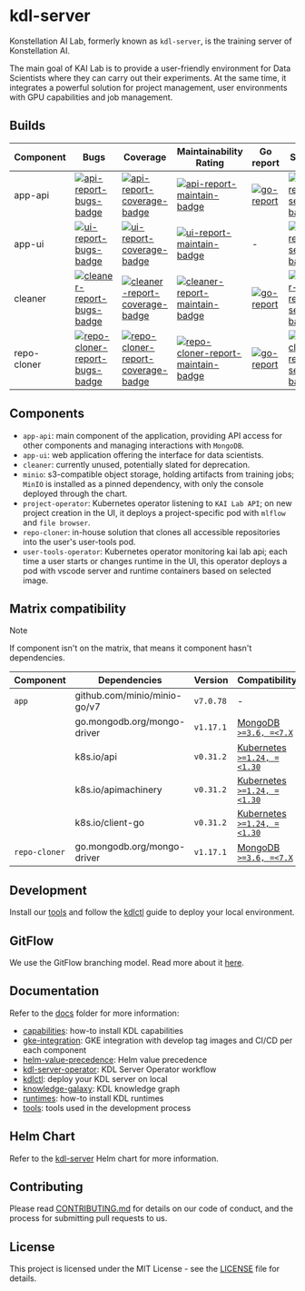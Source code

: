 # kdl-server

Konstellation AI Lab, formerly known as `kdl-server`, is the training server of Konstellation AI.

The main goal of KAI Lab is to provide a user-friendly environment for Data Scientists where they can carry out their experiments. At the same time, it integrates a powerful solution for project management, user environments with GPU capabilities and job management.

## Builds

| Component   | Bugs  | Coverage  | Maintainability Rating | Go report | Security |
| ----------- | ----- | --------- | ---------------------- | --------- | -------- |
| app-api     | [![api-report-bugs-badge]][api-report-bugs-link] | [![api-report-coverage-badge]][api-report-coverage-link] | [![api-report-maintain-badge]][api-report-maintain-link] | [![go-report][api-report-badge]][api-report-link] | [![api-report-security-badge]][api-report-security-link] |
| app-ui      | [![ui-report-bugs-badge]][ui-report-bugs-link] | [![ui-report-coverage-badge]][ui-report-coverage-link] | [![ui-report-maintain-badge]][ui-report-maintain-link] | - | [![ui-report-security-badge]][ui-report-security-link] |
| cleaner     | [![cleaner-report-bugs-badge]][cleaner-report-bugs-link] | [![cleaner-report-coverage-badge]][cleaner-report-coverage-link] | [![cleaner-report-maintain-badge]][cleaner-report-maintain-link] | [![go-report][api-report-badge]][cleaner-report-link] | [![cleaner-report-security-badge]][cleaner-report-security-link] |
| repo-cloner | [![repo-cloner-report-bugs-badge]][repo-cloner-report-bugs-link] | [![repo-cloner-report-coverage-badge]][repo-cloner-report-coverage-link] | [![repo-cloner-report-maintain-badge]][repo-cloner-report-maintain-link] | [![go-report][repo-cloner-report-badge]][repo-cloner-report-link] | [![repo-cloner-report-security-badge]][repo-cloner-report-security-link] |

[api-report-bugs-badge]: https://sonarcloud.io/api/project_badges/measure?project=kdl-server_app-api&metric=bugs
[api-report-bugs-link]: https://sonarcloud.io/summary/new_code?id=kdl-server_app-api
[api-report-coverage-badge]: https://sonarcloud.io/api/project_badges/measure?project=kdl-server_app-api&metric=coverage
[api-report-coverage-link]: https://sonarcloud.io/summary/new_code?id=kdl-server_app-api
[api-report-maintain-badge]: https://sonarcloud.io/api/project_badges/measure?project=kdl-server_app-api&metric=sqale_rating
[api-report-maintain-link]: https://sonarcloud.io/summary/new_code?id=kdl-server_app-api
[api-report-security-badge]: https://sonarcloud.io/api/project_badges/measure?project=kdl-server_app-api&metric=security_rating
[api-report-security-link]: https://sonarcloud.io/summary/new_code?id=kdl-server_app-api
[api-report-badge]: https://goreportcard.com/badge/github.com/konstellation-io/kdl-server/app/api
[api-report-link]: https://goreportcard.com/report/github.com/konstellation-io/kdl-server/app/api
[ui-report-bugs-badge]: https://sonarcloud.io/api/project_badges/measure?project=kdl-server_app-ui&metric=bugs
[ui-report-bugs-link]: https://sonarcloud.io/summary/new_code?id=kdl-server_app-ui
[ui-report-coverage-badge]: https://sonarcloud.io/api/project_badges/measure?project=kdl-server_app-ui&metric=coverage
[ui-report-coverage-link]: https://sonarcloud.io/summary/new_code?id=kdl-server_app-ui
[ui-report-maintain-badge]: https://sonarcloud.io/api/project_badges/measure?project=kdl-server_app-ui&metric=sqale_rating
[ui-report-maintain-link]: https://sonarcloud.io/summary/new_code?id=kdl-server_app-ui
[ui-report-security-badge]: https://sonarcloud.io/api/project_badges/measure?project=kdl-server_app-ui&metric=security_rating
[ui-report-security-link]: https://sonarcloud.io/summary/new_code?id=kdl-server_app-ui
[cleaner-report-bugs-badge]: https://sonarcloud.io/api/project_badges/measure?project=kdl-server_cleaner&metric=bugs
[cleaner-report-bugs-link]: https://sonarcloud.io/summary/new_code?id=kdl-server_cleaner
[cleaner-report-coverage-badge]: https://sonarcloud.io/api/project_badges/measure?project=kdl-server_cleaner&metric=coverage
[cleaner-report-coverage-link]: https://sonarcloud.io/summary/new_code?id=kdl-server_cleaner
[cleaner-report-maintain-badge]: https://sonarcloud.io/api/project_badges/measure?project=kdl-server_cleaner&metric=sqale_rating
[cleaner-report-maintain-link]: https://sonarcloud.io/summary/new_code?id=kdl-server_cleaner
[cleaner-report-security-badge]: https://sonarcloud.io/api/project_badges/measure?project=kdl-server_cleaner&metric=security_rating
[cleaner-report-security-link]: https://sonarcloud.io/summary/new_code?id=kdl-server_cleaner
[cleaner-report-link]: https://goreportcard.com/report/github.com/konstellation-io/kdl-server/cleaner
[repo-cloner-report-bugs-badge]: https://sonarcloud.io/api/project_badges/measure?project=kdl-server_repo-cloner&metric=bugs
[repo-cloner-report-bugs-link]: https://sonarcloud.io/summary/new_code?id=kdl-server_repo-cloner
[repo-cloner-report-coverage-badge]: https://sonarcloud.io/api/project_badges/measure?project=kdl-server_repo-cloner&metric=coverage
[repo-cloner-report-coverage-link]: https://sonarcloud.io/summary/new_code?id=kdl-server_repo-cloner
[repo-cloner-report-maintain-badge]: https://sonarcloud.io/api/project_badges/measure?project=kdl-server_repo-cloner&metric=sqale_rating
[repo-cloner-report-maintain-link]: https://sonarcloud.io/summary/new_code?id=kdl-server_repo-cloner
[repo-cloner-report-security-badge]: https://sonarcloud.io/api/project_badges/measure?project=kdl-server_repo-cloner&metric=security_rating
[repo-cloner-report-security-link]: https://sonarcloud.io/summary/new_code?id=kdl-server_repo-cloner
[repo-cloner-report-badge]: https://goreportcard.com/badge/github.com/konstellation-io/kdl-server/repo-cloner
[repo-cloner-report-link]: https://goreportcard.com/report/github.com/konstellation-io/kdl-server/repo-cloner

## Components

* `app-api`: main component of the application, providing API access for other components and managing interactions with `MongoDB`.
* `app-ui`: web application offering the interface for data scientists.
* `cleaner`: currently unused, potentially slated for deprecation.
* `minio`: s3-compatible object storage, holding artifacts from training jobs; `MinIO` is installed as a pinned dependency, with only the console deployed through the chart.
* `project-operator`: Kubernetes operator listening to `KAI Lab API`; on new project creation in the UI, it deploys a project-specific pod with `mlflow` and `file browser`.
* `repo-cloner`: in-house solution that clones all accessible repositories into the user's user-tools pod.
* `user-tools-operator`: Kubernetes operator monitoring kai lab api; each time a user starts or changes runtime in the UI, this operator deploys a pod with vscode server and runtime containers based on selected image.

## Matrix compatibility

> [!NOTE]
> If component isn't on the matrix, that means it component hasn't dependencies.

| Component     | Dependencies                 | Version   | Compatibility                 |
| ------------- | ---------------------------- | --------- | ----------------------------- |
| `app`         | github.com/minio/minio-go/v7 | `v7.0.78` | -                             |
|               | go.mongodb.org/mongo-driver  | `v1.17.1` | [MongoDB `>=3.6, =<7.X`]      |
|               | k8s.io/api                   | `v0.31.2` | [Kubernetes `>=1.24, =<1.30`] |
|               | k8s.io/apimachinery          | `v0.31.2` | [Kubernetes `>=1.24, =<1.30`] |
|               | k8s.io/client-go             | `v0.31.2` | [Kubernetes `>=1.24, =<1.30`] |
| `repo-cloner` | go.mongodb.org/mongo-driver  | `v1.17.1` | [MongoDB `>=3.6, =<7.X`]      |

[MongoDB `>=3.6, =<7.X`]: https://www.mongodb.com/docs/drivers/go/current/compatibility/#std-label-golang-compatibility
[Kubernetes `>=1.24, =<1.30`]: https://github.com/kubernetes/client-go#compatibility-client-go---kubernetes-clusters

## Development

Install our [tools](docs/tools.md) and follow the [kdlctl](hack/README.md) guide to deploy your local environment.

## GitFlow

We use the GitFlow branching model. Read more about it [here](docs/gitflow.md).

## Documentation

Refer to the [docs](docs) folder for more information:

* [capabilities](docs/capabilities.md): how-to install KDL capabilities
* [gke-integration](https://github.com/konstellation-io/konstellation-infrastructure/blob/main/docs/README_KDL_INT.md): GKE integration with develop tag images and CI/CD per each component
* [helm-value-precedence](docs/helm-value-precedence.md): Helm value precedence
* [kdl-server-operator](docs/kdl-server-operators.md): KDL Server Operator workflow
* [kdlctl](hack/README.md): deploy your KDL server on local
* [knowledge-galaxy](docs/knowledge-galaxy.md): KDL knowledge graph
* [runtimes](docs/runtimes.md): how-to install KDL runtimes
* [tools](docs/tools.md): tools used in the development process

## Helm Chart

Refer to the [kdl-server](https://github.com/konstellation-io/helm-charts/tree/main/charts/kdl-server) Helm chart for more information.

## Contributing

Please read [CONTRIBUTING.md](CONTRIBUTING.md) for details on our code of conduct, and the process for submitting pull requests to us.

## License

This project is licensed under the MIT License - see the [LICENSE](LICENSE) file for details.
